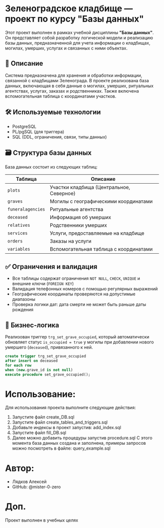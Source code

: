 # Зеленоградское кладбище — проект по курсу "Базы данных"

Этот проект выполнен в рамках учебной дисциплины **"Базы данных"**. Он представляет собой разработку логической модели и реализацию базы данных, предназначенной для учета информации о кладбищах, могилах, умерших, услугах и связанных с ними объектах.

## 📌 Описание

Система предназначена для хранения и обработки информации, связанной с кладбищами Зеленограда. В проекте реализована база данных, включающая в себя данные о могилах, умерших, ритуальных агентствах, услугах, заказах и родственниках. Также включена вспомогательная таблица с координатами участков.

## 🛠️ Используемые технологии

- PostgreSQL
- PL/pgSQL (для триггера)
- SQL (DDL, ограничения, связи, типы данных)

## 🗃️ Структура базы данных

База данных состоит из следующих таблиц:

| Таблица         | Описание                                 |
|------------------|--------------------------------------------|
| `plots`          | Участки кладбища (Центральное, Северное)   |
| `graves`         | Могилы с географическими координатами     |
| `funeralagencies`| Ритуальные агентства                      |
| `deceased`       | Информация об умерших                     |
| `relatives`      | Родственники умерших                      |
| `services`       | Услуги, предоставляемые на кладбище       |
| `orders`         | Заказы на услуги                         |
| `variables`      | Вспомогательная таблица с координатами    |

## ✅ Ограничения и валидация

- Все таблицы содержат ограничения `NOT NULL`, `CHECK`, `UNIQUE` и внешние ключи (`FOREIGN KEY`)
- Валидация телефонных номеров с помощью регулярных выражений
- Географические координаты проверяются на допустимые диапазоны
- Проверка логики дат: дата смерти не может быть раньше даты рождения

## 🔄 Бизнес-логика

Реализован триггер `trg_set_grave_occupied`, который автоматически обновляет статус `is_occupied = true` у могилы при добавлении нового умершего (`deceased`), привязанного к ней.

```sql
create trigger trg_set_grave_occupied
after insert on deceased	
for each row
when (new.grave_id is not null)
execute procedure set_grave_occupied();
```
# Использование:

Для использования проекта выполните следующие действия:

1. Запустите файл create_DB.sql
2. Запустите файл create_tables_and_triggers.sql
3. Добавьте индексы в проект запустив: add_index.sql
4. Запустите файл fill_DB.sql
5. Далее можно добавить процедуры запустив procedure.sql
С этого момента база данных создана и заполнена, примеры запросов можно посмотреть в файле:
query_example.sql


# Автор:

- Лядков Алексей
- GitHub: @mister-0-zero

# Доп.

Проект выполнен в учебных целях